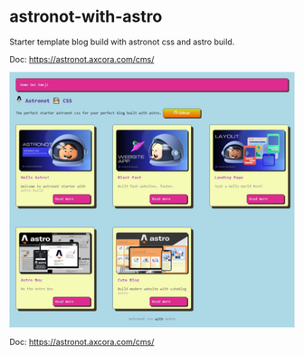 # astronot-with-astro

Starter template blog build with astronot css and astro build.

Doc: https://astronot.axcora.com/cms/

![new template starter astro project web template theme with astronot](./public/img/readme-cover.jpg)

Doc: https://astronot.axcora.com/cms/

